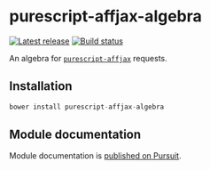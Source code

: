 # purescript-affjax-algebra

[![Latest release](http://img.shields.io/github/release/slamdata/purescript-affjax-algebra.svg)](https://github.com/slamdata/purescript-affjax-algebra/releases)
[![Build status](https://travis-ci.org/slamdata/purescript-affjax-algebra.svg?branch=master)](https://travis-ci.org/slamdata/purescript-affjax-algebra)

An algebra for [`purescript-affjax`](https://github.com/slamdata/purescript-affjax) requests.

## Installation

``` purescript
bower install purescript-affjax-algebra
```

## Module documentation

Module documentation is [published on Pursuit](http://pursuit.purescript.org/packages/purescript-affjax-algebra).
